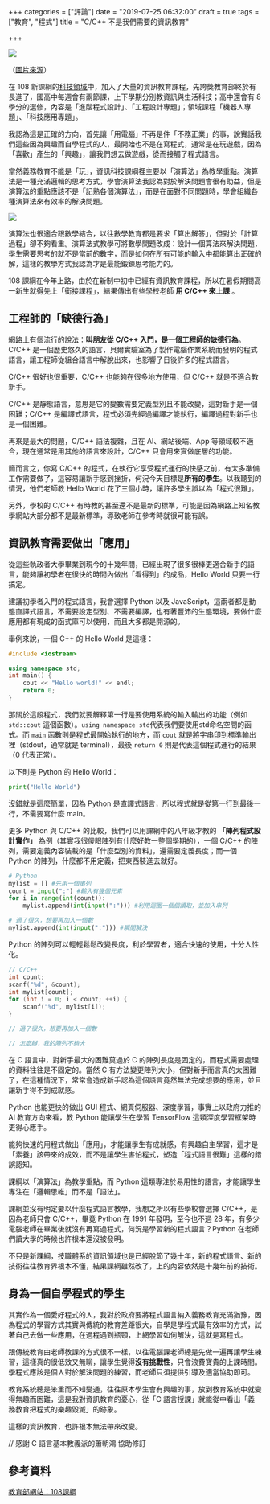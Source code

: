 +++
categories = ["評論"]
date = "2019-07-25 06:32:00"
draft = true
tags = ["教育", "程式"]
title = "C/C++ 不是我們需要的資訊教育"

+++

![](/img/c-c++/c.jpg)

（[圖片來源](https://flic.kr/p/bcgZ5g)）

在 108 新課綱的[科技領域](https://www.naer.edu.tw/ezfiles/0/1000/attach/52/pta_18529_8438379_60115.pdf#page=14&zoom=80,-299,447)中，加入了大量的資訊教育課程，先誇獎教育部終於有長進了，國高中每週會有兩節課，上下學期分別教資訊與生活科技；高中還會有 8 學分的選修，內容是「進階程式設計」、「工程設計專題」；領域課程「機器人專題」、「科技應用專題」。

我認為這是正確的方向，首先讓「用電腦」不再是件「不務正業」的事，說實話我們這些因為興趣而自學程式的人，最開始也不是在寫程式，通常是在玩遊戲，因為「喜歡」產生的「興趣」，讓我們想去做遊戲，從而接觸了程式語言。

當然義務教育不能是「玩」，資訊科技課綱裡主要以「演算法」為教學重點。演算法是一種充滿邏輯的思考方式，學會演算法我認為對於解決問題會很有助益，但是演算法的重點應該不是「記熟各個演算法」，而是在面對不同問題時，學會組織各種演算法來有效率的解決問題。

![](/img/c-c++/課綱-1.jpeg)

演算法也很適合跟數學結合，以往數學教育都是要求「算出解答」，但對於「計算過程」卻不夠看重。演算法式教學可將數學問題改成：設計一個算法來解決問題，學生需要思考的就不是當前的數字，而是如何在所有可能的輸入中都能算出正確的解，這樣的教學方式我認為才是最能鍛鍊思考能力的。

108 課綱在今年上路，由於在新制中初中已經有資訊教育課程，所以在暑假期間高一新生就得先上「銜接課程」，結果傳出有些學校老師 **用 C/C++ 來上課** 。

## 工程師的「缺德行為」

網路上有個流行的說法：**叫朋友從 C/C++ 入門，是一個工程師的缺德行為**。C/C++ 是一個歷史悠久的語言，貝爾實驗室為了製作電腦作業系統而發明的程式語言，讓工程師從組合語言中解脫出來，也影響了日後許多的程式語言。

C/C++ 很好也很重要，C/C++ 也能夠在很多地方使用，但 C/C++ 就是不適合教新手。

C/C++ 是靜態語言，意思是它的變數需要定義型別且不能改變，這對新手是一個困難；C/C++ 是編譯式語言，程式必須先經過編譯才能執行，編譯過程對新手也是一個困難。

再來是最大的問題，C/C++ 語法複雜，且在 AI、網站後端、App 等領域較不適合，現在通常是用其他的語言來設計，C/C++ 只會用來實做底層的功能。

簡而言之，你寫 C/C++ 的程式，在執行它享受程式運行的快感之前，有太多準備工作需要做了，這容易讓新手感到挫折，何況今天目標是**所有的學生**。以我聽到的情況，他們老師教 Hello World 花了三個小時，讓許多學生誤以為「程式很難」。

另外，學校的 C/C++ 有時教的甚至還不是最新的標準，可能是因為網路上知名教學網站大部分都不是最新標準，導致老師在參考時就很可能有誤。

## 資訊教育需要做出「應用」

從這些執政者大學畢業到現今的十幾年間，已經出現了很多很棒更適合新手的語言，能夠讓初學者在很快的時間內做出「看得到」的成品，Hello World 只要一行搞定。

建議初學者入門的程式語言，我會選擇 Python 以及 JavaScript，這兩者都是動態直譯式語言，不需要設定型別、不需要編譯，也有著豐沛的生態環境，要做什麼應用都有現成的函式庫可以使用，而且大多都是開源的。

舉例來說，一個 C++ 的 Hello World 是這樣：

```cpp
#include <iostream>

using namespace std;
int main() {
    cout << "Hello world!" << endl;
    return 0;
}
```

那關於這段程式，我們就要解釋第一行是要使用系統的輸入輸出的功能（例如 `std::cout` 這個函數）。`using namespace std`代表我們要使用std命名空間的函式。而 `main` 函數則是程式最開始執行的地方，而 `cout` 就是將字串印到標準輸出裡（stdout，通常就是 terminal），最後 `return 0` 則是代表這個程式運行的結果（0 代表正常）。

以下則是 Python 的 Hello World：

```python
print("Hello World")
```

沒錯就是這麼簡單，因為 Python 是直譯式語言，所以程式就是從第一行到最後一行，不需要寫什麼 main。

更多 Python 與 C/C++ 的比較，我們可以用課綱中的八年級才教的 **「陣列程式設計實作」** 為例（其實我很傻眼陣列有什麼好教一整個學期的），一個 C/C++ 的陣列，需要定義內容裝載的是「什麼型別的資料」，還需要定義長度；而一個 Python 的陣列，什麼都不用定義，把東西裝進去就好。

```python
# Python
mylist = [] #先用一個串列
count = input(":") #輸入有幾個元素
for i in range(int(count)):
    mylist.append(int(input(":"))) #利用迴圈一個個讀取，並加入串列

# 過了很久，想要再加入一個數
mylist.append(int(input(":"))) #瞬間解決
```

Python 的陣列可以輕輕鬆鬆改變長度，利於學習者，適合快速的使用，十分人性化。

``` c
// C/C++
int count;
scanf("%d", &count);
int mylist[count];
for (int i = 0; i < count; ++i) {
    scanf("%d", mylist[i]);
}

// 過了很久，想要再加入一個數

// 怎麼辦，我的陣列不夠大
```

在 C 語言中，對新手最大的困難莫過於 C 的陣列長度是固定的，而程式需要處理的資料往往是不固定的。當然 C 有方法變更陣列大小，但對新手而言真的太困難了，在這種情況下，常常會造成新手認為這個語言竟然無法完成想要的應用，並且讓新手得不到成就感。

Python 也能更快的做出 GUI 程式、網頁伺服器、深度學習，事實上以政府力推的 AI 教育方向來看，教 Python 能讓學生在學習 TensorFlow 這類深度學習框架時更得心應手。

能夠快速的用程式做出「應用」，才能讓學生有成就感，有興趣自主學習，這才是「素養」該帶來的成效，而不是讓學生害怕程式，塑造「程式語言很難」這樣的錯誤認知。

課綱以「演算法」為教學重點，而 Python 這類專注於易用性的語言，才能讓學生專注在「邏輯思維」而不是「語法」。

課綱並沒有明定要以什麼程式語言教學，我想之所以有些學校會選擇 C/C++，是因為老師只會 C/C++，畢竟 Python 在 1991 年發明，至今也不過 28 年，有多少電腦老師在畢業後就沒有再寫過程式，何況是學習新的程式語言？Python 在老師們讀大學的時候也許根本還沒被發明。

不只是新課綱，技職體系的資訊領域也是已經脫節了幾十年，新的程式語言、新的技術往往教育界根本不懂，結果課綱雖然改了，上的內容依然是十幾年前的技術。

## 身為一個自學程式的學生

其實作為一個愛好程式的人，我對於政府要將程式語言納入義務教育充滿猶豫，因為程式的學習方式其實與傳統的教育差距很大，自學是學程式最有效率的方式，試著自己去做一些應用，在過程遇到瓶頸，上網學習如何解決，這就是寫程式。

跟傳統教育由老師教課的方式很不一樣，以往電腦課老師總是先做一遍再讓學生練習，這樣真的很低效又無聊，讓學生覺得**沒有挑戰性**，只會浪費寶貴的上課時間。學程式應該是個人對於解決問題的練習，而老師只須提供引導及適當協助即可。

教育系統總是笨重而不知變通，往往原本學生會有興趣的事，放到教育系統中就變得無趣而困難，這是我對資訊教育的憂心，從「C 語言授課」就能從中看出「義務教育把程式的樂趣毀滅」的跡象。

這樣的資訊教育，也許根本無法帶來改變。

// 感謝 C 語言基本教義派的蕭朝鴻 協助修訂

## 參考資料
[教育部網站：108課綱](https://www.naer.edu.tw/files/15-1000-14113,c639-1.php?Lang=zh-tw)
